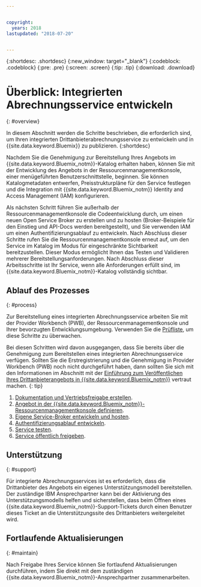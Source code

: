```yaml
---


copyright:
  years: 2018
lastupdated: "2018-07-20"


---
```


{:shortdesc: .shortdesc}
{:new_window: target="_blank"}
{:codeblock: .codeblock}
{:pre: .pre}
{:screen: .screen}
{:tip: .tip}
{:download: .download}

# Überblick: Integrierten Abrechnungsservice entwickeln
{: #overview}

In diesem Abschnitt werden die Schritte beschrieben, die erforderlich sind, um Ihren integrierten Drittanbieterabrechnungsservice zu entwickeln und in {{site.data.keyword.Bluemix}} zu publizieren. 
{:shortdesc}

Nachdem Sie die Genehmigung zur Bereitstellung Ihres Angebots im {{site.data.keyword.Bluemix_notm}}-Katalog erhalten haben, können Sie mit der Entwicklung des Angebots in der Ressourcenmanagementkonsole, einer menügeführten Benutzerschnittstelle, beginnen. Sie können Katalogmetadaten entwerfen, Preisstrukturpläne für den Service festlegen und die Integration mit {{site.data.keyword.Bluemix_notm}} Identity and Access Management (IAM) konfigurieren. 

Als nächsten Schritt führen Sie außerhalb der Ressourcenmanagementkonsole die Codeentwicklung durch, um einen neuen Open Service Broker zu erstellen und zu hosten (Broker-Beispiele für den Einstieg und API-Docs werden bereitgestellt), und Sie verwenden IAM um einen Authentifizierungsablauf zu entwickeln. Nach Abschluss dieser Schritte rufen Sie die Ressourcenmanagementkonsole erneut auf, um den Service im Katalog im Modus für eingeschränkte Sichtbarkeit bereitzustellen. Dieser Modus ermöglicht Ihnen das Testen und Validieren mehrerer Bereitstellungsanforderungen. Nach Abschluss dieser Arbeitsschritte ist Ihr Service, wenn alle Anforderungen erfüllt sind, im {{site.data.keyword.Bluemix_notm}}-Katalog vollständig sichtbar.


## Ablauf des Prozesses
{: #process}

Zur Bereitstellung eines integrierten Abrechnungsservice arbeiten Sie mit der Provider Workbench (PWB), der Ressourcenmanagementkonsole und Ihrer bevorzugten Entwicklungsumgebung. Verwenden Sie die [Prüfliste](/docs/third-party/checklist.html#checklist), um diese Schritte zu überwachen.

Bei diesen Schritten wird davon ausgegangen, dass Sie bereits über die Genehmigung zum Bereitstellen eines integrierten Abrechnungsservice verfügen. Sollten Sie die Erstregistrierung und die Genehmigung in Provider Workbench (PWB) noch nicht durchgeführt haben, dann sollten Sie sich mit den Informationen im Abschnitt mit der [Einführung zum Veröffentlichen Ihres Drittanbieterangebots in {{site.data.keyword.Bluemix_notm}}](/docs/third-party/index.md) vertraut machen.
{: tip}

1. [Dokumentation und Vertriebsfreigabe erstellen](/docs/third-party/cis1-docs-marketing.html).
2. [Angebot in der {{site.data.keyword.Bluemix_notm}}-Ressourcenmanagementkonsole definieren](/docs/third-party/cis2-rmc-define.html).
3. [Eigene Service-Broker entwickeln und hosten](/docs/third-party/cis3-broker.html).
4. [Authentifizierungsablauf entwickeln](/docs/third-party/cis5-iam.html).
5. [Service testen](/docs/third-party/cis4-rmc-publish.html).
6. [Service öffentlich freigeben](/docs/third-party/cis6-ga.html).

## Unterstützung
{: #support}

Für integrierte Abrechnungsservices ist es erforderlich, dass die Drittanbieter des Angebots ein eigenes Unterstützungsmodell bereitstellen. Der zuständige IBM Ansprechpartner kann bei der Aktivierung des Unterstützungsmodells helfen und sicherstellen, dass beim Öffnen eines {{site.data.keyword.Bluemix_notm}}-Support-Tickets durch einen Benutzer dieses Ticket an die Unterstützungssite des Drittanbieters weitergeleitet wird.

## Fortlaufende Aktualisierungen
{: #maintain}

Nach Freigabe Ihres Service können Sie fortlaufend Aktualisierungen durchführen, indem Sie direkt mit dem zuständigen {{site.data.keyword.Bluemix_notm}}-Ansprechpartner zusammenarbeiten.



